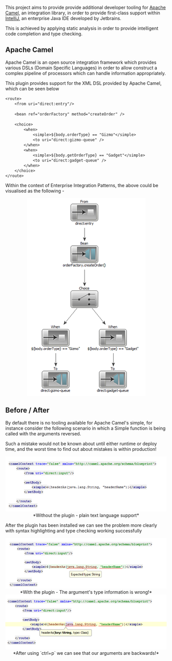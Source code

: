 This project aims to provide provide additional developer tooling for [Apache Camel](http://camel.apache.org/), an integration library, in order to provide first-class support within [IntelliJ](http://www.jetbrains.com/idea/), an enterprise Java IDE developed by Jetbrains.

This is achieved by applying static analysis in order to provide intelligent code completion and type checking.

## Apache Camel

Apache Camel is an open source integration framework which provides various DSLs (Domain Specific Languages) in order to allow construct a complex pipeline of processors which can handle information appropriately.

This plugin provides support for the XML DSL provided by Apache Camel, which can be seen below

	<route>
		<from uri="direct:entry"/>

		<bean ref="orderFactory" method="createOrder" />

		<choice>
			<when>
				<simple>${body.orderType} == "Gizmo"</simple>
				<to uri="direct:gizmo-queue" />
			</when>
			<when>
				<simple>${body.getOrderType} == "Gadget"</simple>
				<to uri="direct:gadget-queue" />
			</when>
		</choice>
	</route>

Within the context of Enterprise Integration Patterns, the above could be visualised as the following - 

<div class="text-center" align="center">
	<div><img src="docs_images/routeExample.png" alt="CBR Example" doc-img /></div>
</div>

Before / After
--------------

By default there is no tooling available for Apache Camel's simple, for instance consider the following scenario in which a Simple function is being called with the arguments reversed. 

Such a mistake would not be known about until either runtime or deploy time, and the worst time to find out about mistakes is within production!

<div class="text-center" align="center">
	<div><img src="docs_images/codeExample_before.png" alt="Broken code - Incorrect arguments" doc-img /></div>
	*Without the plugin - plain text language support*
</div>

After the plugin has been installed we can see the problem more clearly with syntax highlighting and type checking working successfully

<div class="text-center" align="center">
	<div><img alt="Broken code - Incorrect arguments" src="docs_images/CodeExample_typeInformation.png" doc-img /></div>
	*With the plugin - The argument's type information is wrong!*
</div>


<div class="text-center" align="center">
	<div><img alt="Broken code - Type param" src="docs_images/CodeExample_typeParam.png" doc-img /></div>
	*After using `ctrl+p` we can see that our arguments are backwards!*
</div>